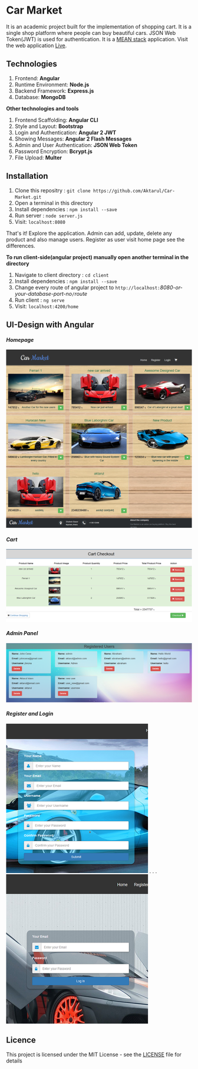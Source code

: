 # Car Market

It is an academic project built for the implementation of shopping cart. It is a single shop platform where people can buy beautiful cars. JSON Web Token(JWT) is used for authentication. It is a [MEAN stack](https://en.wikipedia.org/wiki/MEAN_(software_bundle)) application.  Visit the web application [Live](https://infinite-sierra-61239.herokuapp.com).

## Technologies
  1. Frontend: **Angular**
  2. Runtime Environment: **Node.js**
  3. Backend Framework: **Express.js**
  4. Database: **MongoDB**
  
**Other technologies and tools**
  1. Frontend Scaffolding: **Angular CLI**
  2. Style and Layout: **Bootstrap**
  3. Login and Authentication: **Angular 2 JWT**
  4. Showing Messages: **Angular 2 Flash Messages**
  5. Admin and User Authentication: **JSON Web Token**
  6. Password Encryption: **Bcrypt.js**
  7. File Upload: **Multer**

## Installation
  1. Clone this repositry : `git clone https://github.com/Aktarul/Car-Market.git`
  2. Open a terminal in this directory
  3. Install dependencies : `npm install --save`
  4. Run server : `node server.js`
  5. Visit: `localhost:8080`
 
  That's it! Explore the application. Admin can add, update, delete any product and also manage users. Register as user visit home page   see the differences.
  
**To run client-side(angular project) manually open another terminal in the directory**

  1. Navigate to client directory : `cd client`
  2. Install dependencies : `npm install --save`
  3. Change every route of angular project to `http://localhost:`_8080-or-your-database-port-no_`/`_route_
  4. Run client : `ng serve`
  5. Visit: `localhost:4200/home`


## UI-Design with Angular

#### _Homepage_
![Screenshot-1](Screenshots/home.png)

#### _Cart_
![Screenshot-2](Screenshots/cart.png)

#### _Admin Panel_
![Screenshot-3](Screenshots/admin.png)

#### _Register and Login_
![Screenshot-4](Screenshots/register.png) . . . ![Screenshot-5](Screenshots/login.png)


## Licence
This project is licensed under the MIT License - see the [LICENSE](LICENSE) file for details
